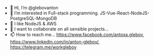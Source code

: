 - 👋 Hi, I’m @glebovanton
- 👀 I’m interested in Full-stack programming. JS-Vue-React-NodeJS-PostgreSQL-MongoDB
- 🌱 I like NodeJS & AWS
- 💞️ I want to collaborate on all sensible projects...
- 📫 How to reach me... https://www.facebook.com/antoxa.glebov, https://www.linkedin.com/in/anton-glebov/, https://telegram.me/workglebov

